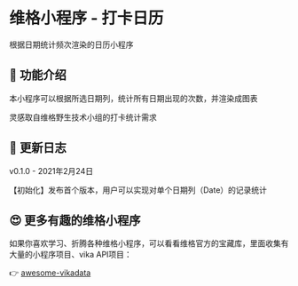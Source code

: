 # 维格小程序 - 打卡日历

根据日期统计频次渲染的日历小程序

## 🎨 功能介绍

本小程序可以根据所选日期列，统计所有日期出现的次数，并渲染成图表

灵感取自维格野生技术小组的打卡统计需求

## 🎯 更新日志

v0.1.0 - 2021年2月24日

【初始化】发布首个版本，用户可以实现对单个日期列（Date）的记录统计

## 😍 更多有趣的维格小程序

如果你喜欢学习、折腾各种维格小程序，可以看看维格官方的宝藏库，里面收集有大量的小程序项目、vika API项目：

👉 [awesome-vikadata](https://github.com/vikadata/awesome-vikadata)